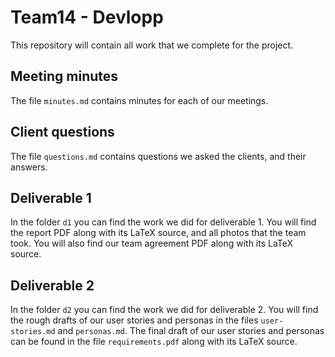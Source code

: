 # Team14 - Devlopp
This repository will contain all work that we complete for the project.

## Meeting minutes
The file `minutes.md` contains minutes for each of our meetings.

## Client questions
The file `questions.md` contains questions we asked the clients, and their answers.

## Deliverable 1
In the folder `d1` you can find the work we did for deliverable 1. You will find the report PDF along with its LaTeX source, and all photos that the team took. You will also find our team agreement PDF along with its LaTeX source.

## Deliverable 2
In the folder `d2` you can find the work we did for deliverable 2. You will find the rough drafts of our user stories and personas in the files `user-stories.md` and `personas.md`. The final draft of our user stories and personas can be found in the file `requirements.pdf` along with its LaTeX source.
